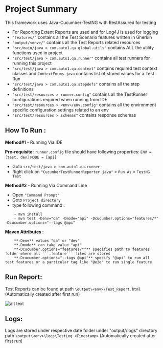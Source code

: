 # Project Summary

This framework uses Java-Cucumber-TestNG with RestAssured for testing

- For Reporting Extent Reports are used and for Log4J is used for logging 
- ```"features/"``` contains all the Test Scenario features written in Gherkin
- ```"output/<env>/"``` contains all the Test Reports related resources
- ```"src/main/java > com.auto1.qa.global.utils"``` contains ALL the utility functions used in project
- ```"src/test/java > com.auto1.qa.runner"``` contains all test runners for running this project
- ```"src/test/java > com.auto1.qa.context"``` contains required test context classes and ```ContextEnums.java``` contains list of stored values for a Test Run
- ```"src/test/java > com.auto1.qa.stepdefs"``` contains all the step definitions
- ```"src/test/resources > runner.config"``` contains all the TestRunner configurations required when running from IDE
- ```"src/test/resources > <env>/env.config"``` contains all the environment specific configuration settings related to an env
- ```"src/test/resources > schemas"``` contains response schemas


## How To Run :

 **Method#1** - Running Via IDE
 
 **Pre-requisite:**
 ```runner.config``` file should have following properties:
 ```ENV	= [test, dev]```
 ```MODE = [api]```
 
 - Goto ```src/test/java > com.auto1.qa.runner```
 - Right click on ```"CucumberTestRunnerReporter.java"``` > ```Run As``` > ```TestNG Test```
 
 
 **Method#2** - Running Via Command Line
 - Open ```"Command Prompt"```
 - Goto ```Project directory```
 - type following command : 
 > 
 		- mvn install
 		- mvn test -Denv="qa" -Dmode="api" -Dcucumber.options="features/*" -Dcucumber.options="--tags @api" 
 		
**Maven Attributes :**  
 > 
 		**-Denv** values "qa" or "dev"  
 		**-Dmode** can take value "api"  
 		**-Dcucumber.options="features/*"** specifies path to features folder where all ```.feature``` files are stored  
 		**-Dcucumber.options="--tags @api"** specify "@api" to run all test features or a particular tag like "@e2e" to run single feature  

 		
## Run Report: 
Test Reports can be found at path ```\output\<env>\Test_Report.html``` (Automatically created after first run) 

![alt text](https://raw.githubusercontent.com/far11ven/auto1-test-assessment/develop/src/test/resources/images/Screenshot_TestReport.png)

## Logs: 

Logs are stored under respective date folder under "output/<env>/logs" directory path ```\output\<env>\logs\TestLog_<Timestamp>``` (Automatically created after first run)
